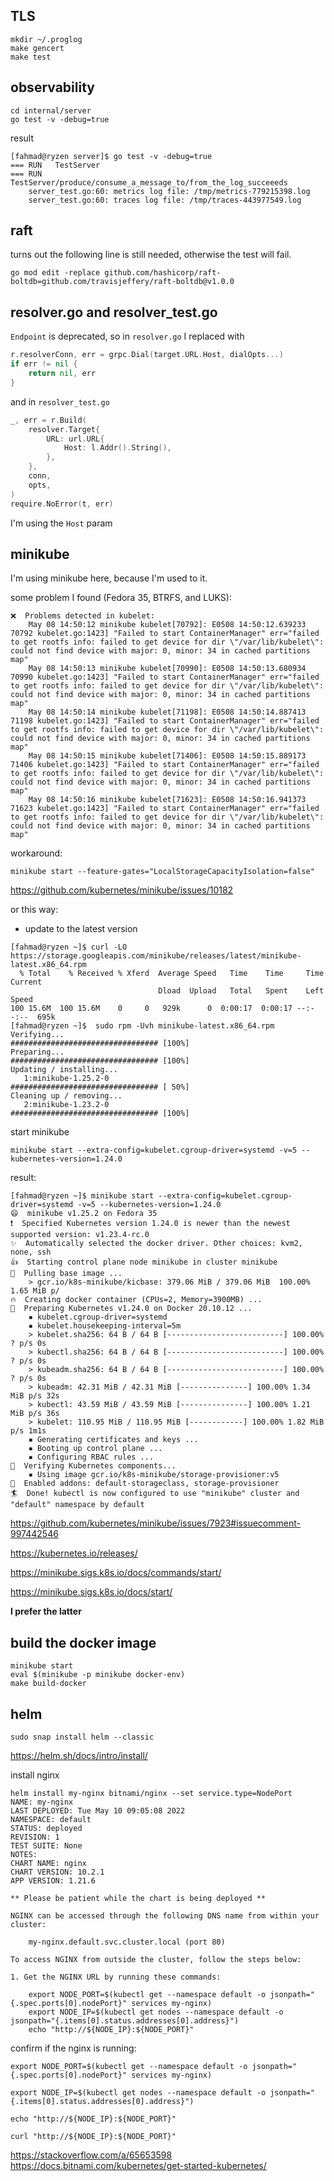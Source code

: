 ## TLS

```shell
mkdir ~/.proglog
make gencert
make test
```

## observability

```shell
cd internal/server
go test -v -debug=true
```

result

```shell
[fahmad@ryzen server]$ go test -v -debug=true
=== RUN   TestServer
=== RUN   TestServer/produce/consume_a_message_to/from_the_log_succeeeds
    server_test.go:60: metrics log file: /tmp/metrics-779215398.log
    server_test.go:60: traces log file: /tmp/traces-443977549.log

```

## raft

turns out the following line is still needed, otherwise the test will fail.

```shell
go mod edit -replace github.com/hashicorp/raft-boltdb=github.com/travisjeffery/raft-boltdb@v1.0.0
```

## resolver.go and resolver_test.go

`Endpoint` is deprecated, so in `resolver.go` I replaced with

```go
r.resolverConn, err = grpc.Dial(target.URL.Host, dialOpts...)
if err != nil {
	return nil, err
}
```

and in `resolver_test.go`

```go
_, err = r.Build(
	resolver.Target{
		URL: url.URL{
			Host: l.Addr().String(),
		},
	},
	conn,
	opts,
)
require.NoError(t, err)
```

I'm using the `Host` param

## minikube

I'm using minikube here, because I'm used to it.

some problem I found (Fedora 35, BTRFS, and LUKS):

```shell
❌  Problems detected in kubelet:
    May 08 14:50:12 minikube kubelet[70792]: E0508 14:50:12.639233   70792 kubelet.go:1423] "Failed to start ContainerManager" err="failed to get rootfs info: failed to get device for dir \"/var/lib/kubelet\": could not find device with major: 0, minor: 34 in cached partitions map"
    May 08 14:50:13 minikube kubelet[70990]: E0508 14:50:13.680934   70990 kubelet.go:1423] "Failed to start ContainerManager" err="failed to get rootfs info: failed to get device for dir \"/var/lib/kubelet\": could not find device with major: 0, minor: 34 in cached partitions map"
    May 08 14:50:14 minikube kubelet[71198]: E0508 14:50:14.887413   71198 kubelet.go:1423] "Failed to start ContainerManager" err="failed to get rootfs info: failed to get device for dir \"/var/lib/kubelet\": could not find device with major: 0, minor: 34 in cached partitions map"
    May 08 14:50:15 minikube kubelet[71406]: E0508 14:50:15.889173   71406 kubelet.go:1423] "Failed to start ContainerManager" err="failed to get rootfs info: failed to get device for dir \"/var/lib/kubelet\": could not find device with major: 0, minor: 34 in cached partitions map"
    May 08 14:50:16 minikube kubelet[71623]: E0508 14:50:16.941373   71623 kubelet.go:1423] "Failed to start ContainerManager" err="failed to get rootfs info: failed to get device for dir \"/var/lib/kubelet\": could not find device with major: 0, minor: 34 in cached partitions map"
```

workaround:

```shell
minikube start --feature-gates="LocalStorageCapacityIsolation=false"
```

https://github.com/kubernetes/minikube/issues/10182

or this way:

- update to the latest version

```shell
[fahmad@ryzen ~]$ curl -LO https://storage.googleapis.com/minikube/releases/latest/minikube-latest.x86_64.rpm
  % Total    % Received % Xferd  Average Speed   Time    Time     Time  Current
                                 Dload  Upload   Total   Spent    Left  Speed
100 15.6M  100 15.6M    0     0   929k      0  0:00:17  0:00:17 --:--:--  695k
[fahmad@ryzen ~]$  sudo rpm -Uvh minikube-latest.x86_64.rpm
Verifying...                          ################################# [100%]
Preparing...                          ################################# [100%]
Updating / installing...
   1:minikube-1.25.2-0                ################################# [ 50%]
Cleaning up / removing...
   2:minikube-1.23.2-0                ################################# [100%]
```

start minikube

```shell
minikube start --extra-config=kubelet.cgroup-driver=systemd -v=5 --kubernetes-version=1.24.0
```

result:

```shell
[fahmad@ryzen ~]$ minikube start --extra-config=kubelet.cgroup-driver=systemd -v=5 --kubernetes-version=1.24.0
😄  minikube v1.25.2 on Fedora 35
❗  Specified Kubernetes version 1.24.0 is newer than the newest supported version: v1.23.4-rc.0
✨  Automatically selected the docker driver. Other choices: kvm2, none, ssh
👍  Starting control plane node minikube in cluster minikube
🚜  Pulling base image ...
    > gcr.io/k8s-minikube/kicbase: 379.06 MiB / 379.06 MiB  100.00% 1.65 MiB p/
🔥  Creating docker container (CPUs=2, Memory=3900MB) ...
🐳  Preparing Kubernetes v1.24.0 on Docker 20.10.12 ...
    ▪ kubelet.cgroup-driver=systemd
    ▪ kubelet.housekeeping-interval=5m
    > kubelet.sha256: 64 B / 64 B [--------------------------] 100.00% ? p/s 0s
    > kubectl.sha256: 64 B / 64 B [--------------------------] 100.00% ? p/s 0s
    > kubeadm.sha256: 64 B / 64 B [--------------------------] 100.00% ? p/s 0s
    > kubeadm: 42.31 MiB / 42.31 MiB [---------------] 100.00% 1.34 MiB p/s 32s
    > kubectl: 43.59 MiB / 43.59 MiB [---------------] 100.00% 1.21 MiB p/s 36s
    > kubelet: 110.95 MiB / 110.95 MiB [------------] 100.00% 1.82 MiB p/s 1m1s
    ▪ Generating certificates and keys ...
    ▪ Booting up control plane ...
    ▪ Configuring RBAC rules ...
🔎  Verifying Kubernetes components...
    ▪ Using image gcr.io/k8s-minikube/storage-provisioner:v5
🌟  Enabled addons: default-storageclass, storage-provisioner
🏄  Done! kubectl is now configured to use "minikube" cluster and "default" namespace by default

```

https://github.com/kubernetes/minikube/issues/7923#issuecomment-997442546

https://kubernetes.io/releases/

https://minikube.sigs.k8s.io/docs/commands/start/

https://minikube.sigs.k8s.io/docs/start/

**I prefer the latter**

## build the docker image

```shell
minikube start
eval $(minikube -p minikube docker-env)
make build-docker
```

## helm

```shell
sudo snap install helm --classic
```

https://helm.sh/docs/intro/install/

install nginx

```shell
helm install my-nginx bitnami/nginx --set service.type=NodePort
NAME: my-nginx
LAST DEPLOYED: Tue May 10 09:05:08 2022
NAMESPACE: default
STATUS: deployed
REVISION: 1
TEST SUITE: None
NOTES:
CHART NAME: nginx
CHART VERSION: 10.2.1
APP VERSION: 1.21.6

** Please be patient while the chart is being deployed **

NGINX can be accessed through the following DNS name from within your cluster:

    my-nginx.default.svc.cluster.local (port 80)

To access NGINX from outside the cluster, follow the steps below:

1. Get the NGINX URL by running these commands:

    export NODE_PORT=$(kubectl get --namespace default -o jsonpath="{.spec.ports[0].nodePort}" services my-nginx)
    export NODE_IP=$(kubectl get nodes --namespace default -o jsonpath="{.items[0].status.addresses[0].address}")
    echo "http://${NODE_IP}:${NODE_PORT}"
```

confirm if the nginx is running:

```shell
export NODE_PORT=$(kubectl get --namespace default -o jsonpath="{.spec.ports[0].nodePort}" services my-nginx)

export NODE_IP=$(kubectl get nodes --namespace default -o jsonpath="{.items[0].status.addresses[0].address}")

echo "http://${NODE_IP}:${NODE_PORT}"

curl "http://${NODE_IP}:${NODE_PORT}"
```

https://stackoverflow.com/a/65653598
https://docs.bitnami.com/kubernetes/get-started-kubernetes/
